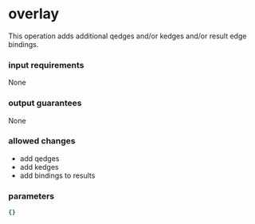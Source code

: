 # overlay

This operation adds additional qedges and/or kedges and/or result edge bindings.

### input requirements

None

### output guarantees

None

### allowed changes

- add qedges
- add kedges
- add bindings to results

### parameters

```yaml
{}
```

